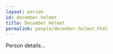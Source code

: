 ```yaml
---
layout: person
id: december.helmet
title: December Helmet
permalink: people/december.helmet.html
---
```


Person details...
